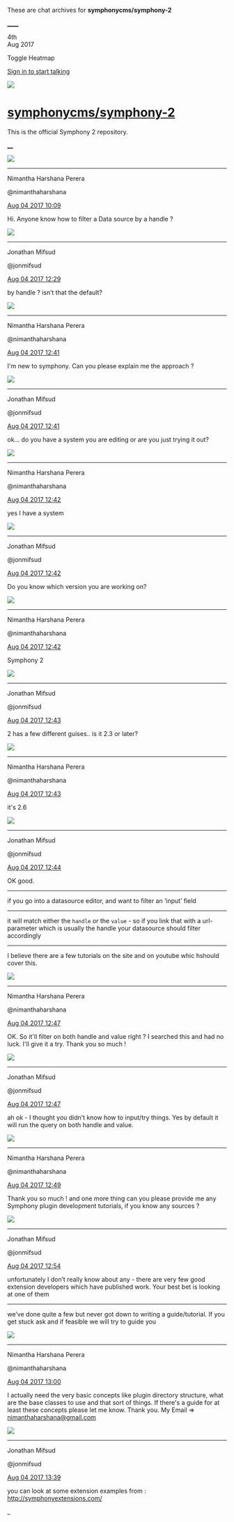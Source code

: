 These are chat archives for **symphonycms/symphony-2**

[__](/symphonycms/symphony-2/archives/2017/08/05)[__](/symphonycms/symphony-2/archives/2017/08/03)

4th  
Aug 2017

Toggle Heatmap

[Sign in to start talking](/login?action=login&button=archive-login)

![](https://avatars-02.gitter.im/group/iv/3/57542c45c43b8c601977197e?s=48)

#  [symphonycms/symphony-2](/symphonycms/symphony-2)

This is the official Symphony 2 repository.

[ __](/orgs/symphonycms/rooms "More symphonycms rooms")

![](https://avatars2.githubusercontent.com/u/10864598?v=4&s=30)

____

Nimantha Harshana Perera

@nimanthaharshana

[Aug 04 2017
10:09](https://gitter.im/symphonycms/symphony-2?at=598447ca4bcd78af56125e1a)

Hi. Anyone know how to filter a Data source by a handle ?

![](https://avatars1.githubusercontent.com/u/859775?v=4&s=30)

____

Jonathan Mifsud

@jonmifsud

[Aug 04 2017
12:29](https://gitter.im/symphonycms/symphony-2?at=598468bec101bc4e3aea73ab)

by handle ? isn’t that the default?

![](https://avatars2.githubusercontent.com/u/10864598?v=4&s=30)

____

Nimantha Harshana Perera

@nimanthaharshana

[Aug 04 2017
12:41](https://gitter.im/symphonycms/symphony-2?at=59846b664bcd78af5612edeb)

I'm new to symphony. Can you please explain me the approach ?

![](https://avatars1.githubusercontent.com/u/859775?v=4&s=30)

____

Jonathan Mifsud

@jonmifsud

[Aug 04 2017
12:41](https://gitter.im/symphonycms/symphony-2?at=59846b87bc464729745267a2)

ok… do you have a system you are editing or are you just trying it out?

![](https://avatars2.githubusercontent.com/u/10864598?v=4&s=30)

____

Nimantha Harshana Perera

@nimanthaharshana

[Aug 04 2017
12:42](https://gitter.im/symphonycms/symphony-2?at=59846bb8c101bc4e3aea7d91)

yes I have a system

![](https://avatars1.githubusercontent.com/u/859775?v=4&s=30)

____

Jonathan Mifsud

@jonmifsud

[Aug 04 2017
12:42](https://gitter.im/symphonycms/symphony-2?at=59846bc945fc670746f4b000)

Do you know which version you are working on?

![](https://avatars2.githubusercontent.com/u/10864598?v=4&s=30)

____

Nimantha Harshana Perera

@nimanthaharshana

[Aug 04 2017
12:42](https://gitter.im/symphonycms/symphony-2?at=59846bd3c101bc4e3aea7dda)

Symphony 2

![](https://avatars1.githubusercontent.com/u/859775?v=4&s=30)

____

Jonathan Mifsud

@jonmifsud

[Aug 04 2017
12:43](https://gitter.im/symphonycms/symphony-2?at=59846be6c101bc4e3aea7e3c)

2 has a few different guises.. is it 2.3 or later?

![](https://avatars2.githubusercontent.com/u/10864598?v=4&s=30)

____

Nimantha Harshana Perera

@nimanthaharshana

[Aug 04 2017
12:43](https://gitter.im/symphonycms/symphony-2?at=59846c0ac101bc4e3aea7f00)

it's 2.6

![](https://avatars1.githubusercontent.com/u/859775?v=4&s=30)

____

Jonathan Mifsud

@jonmifsud

[Aug 04 2017
12:44](https://gitter.im/symphonycms/symphony-2?at=59846c15c101bc4e3aea7f1d)

OK good.

____

if you go into a datasource editor, and want to filter an ‘input’ field

____

it will match either the `handle` or the `value` \- so if you link that with a
url-parameter which is usually the handle your datasource should filter
accordingly

____

I believe there are a few tutorials on the site and on youtube whic hshould
cover this.

![](https://avatars2.githubusercontent.com/u/10864598?v=4&s=30)

____

Nimantha Harshana Perera

@nimanthaharshana

[Aug 04 2017
12:47](https://gitter.im/symphonycms/symphony-2?at=59846ce04bcd78af5612f591)

OK. So it'll filter on both handle and value right ? I searched this and had
no luck. I'll give it a try. Thank you so much !

![](https://avatars1.githubusercontent.com/u/859775?v=4&s=30)

____

Jonathan Mifsud

@jonmifsud

[Aug 04 2017
12:47](https://gitter.im/symphonycms/symphony-2?at=59846cf976a757f808748634)

ah ok - I thought you didn’t know how to input/try things. Yes by default it
will run the query on both handle and value.

![](https://avatars2.githubusercontent.com/u/10864598?v=4&s=30)

____

Nimantha Harshana Perera

@nimanthaharshana

[Aug 04 2017
12:49](https://gitter.im/symphonycms/symphony-2?at=59846d51c101bc4e3aea8642)

Thank you so much ! and one more thing can you please provide me any Symphony
plugin development tutorials, if you know any sources ?

![](https://avatars1.githubusercontent.com/u/859775?v=4&s=30)

____

Jonathan Mifsud

@jonmifsud

[Aug 04 2017
12:54](https://gitter.im/symphonycms/symphony-2?at=59846e7e2723db8d5e747f5b)

unfortunately I don’t really know about any - there are very few good
extension developers which have published work. Your best bet is looking at
one of them

____

we’ve done quite a few but never got down to writing a guide/tutorial. If you
get stuck ask and if feasible we will try to guide you

![](https://avatars2.githubusercontent.com/u/10864598?v=4&s=30)

____

Nimantha Harshana Perera

@nimanthaharshana

[Aug 04 2017
13:00](https://gitter.im/symphonycms/symphony-2?at=59846fd3a7b406262d5ad2f7)

I actually need the very basic concepts like plugin directory structure, what
are the base classes to use and that sort of things. If there's a guide for at
least these concepts please let me know. Thank you. My Email =>
[nimanthaharshana@gmail.com](mailto:nimanthaharshana@gmail.com)

![](https://avatars1.githubusercontent.com/u/859775?v=4&s=30)

____

Jonathan Mifsud

@jonmifsud

[Aug 04 2017
13:39](https://gitter.im/symphonycms/symphony-2?at=598478fda7b406262d5afb58)

you can look at some extension examples from :
<http://symphonyextensions.com/>

_

